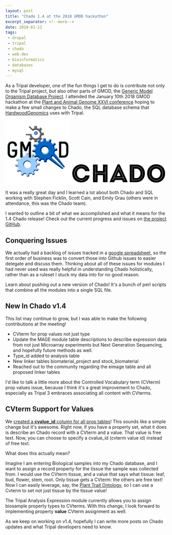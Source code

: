 ```yaml
---
layout: post
title: "Chado 1.4 at the 2018 GMOD hackathon"
excerpt_separator: <!--more-->
date: 2018-01-12
tags: 
 - drupal
 - tripal
 - chado
 - web-dev
 - bioinformatics
 - databases
 - mysql
---
```



As a Tripal developer, one of the fun things I get to do is contribute not only to the Tripal project, but also other parts of GMOD, the [Generic Model Organism Database Project](http://gmod.org/wiki/Main_Page).  I attended the January 10th 2018 GMOD hackathon at the [Plant and Animal Genome XXVI conference](http://www.intlpag.org/2018/program/program-overview) hoping to make a few small changes to Chado, the SQL database schema that [HardwoodGenomics](http://hardwoodgenomics.org/) uses with Tripal.

![GMOD](/assets/img/gmod/GMOD.png)
![CHADO](/assets/img/gmod/chado_logo.png)

<!--more-->

It was a really great day and I learned a lot about both Chado and SQL working with Stephen Ficklin, Scott Cain, and Emily Grau (others were in attendance, this was the Chado team).  

I wanted to outline a bit of what we accomplished and what it means for the 1.4 Chado release!  Check out the current progress and issues on [the project GitHub](https://github.com/GMOD/Chado).

## Conquering Issues

We actually had a backlog of issues tracked in a [google spreadsheet](https://docs.google.com/document/d/1t_Jb4XxUPtgGRSKtznsqvjTjmR4vpFHPQROMQ0OZK9A/), so the first order of business was to convert those into Github issues to easier delegate and discuss them.  Thinking about all of these issues for modules I had never used was really helpful in understanding Chado holistically, rather than as a ruleset I stuck my data into for no good reason.


Learn about pushing out a new version of Chado!  It's a bunch of perl scripts that combine all the modules into a single SQL file.

## New In Chado v1.4

This list may continue to grow, but I was able to make the following contributions at the meeting!

* CVterm for prop values not just type
* Update the MAGE module table descriptions to describe expression data from not just Microarray experiments but Next Generation Sequencing, and hopefully future methods as well.
* Type_id added to analysis table
* New linker tables biomaterial_project and stock_biomaterial
* Reached out to the community regarding the eimage table and all proposed linker tables


I'd like to talk a little more about the Controlled Vocabulary term (CVterm) prop values issue, because I think it's a great improvement to Chado, especially as Tripal 3 embraces associating all content with CVterms.

## CVterm Support for Values

We [created a **cvalue_id** column for all prop tables](https://github.com/GMOD/Chado/issues/26)!  This sounds like a simple change but it's awesome.  Right now, if you have a property set, what it does is describe an Chado record with a CVterm and a value.  That value is free text.  Now, you can choose to specify a cvalue_id (cvterm value id) instead of free text.

What does this actually mean?

Imagine I am entering Biological samples into my Chado database, and I want to assign a record property for the tissue the sample was collected from.  I would use the CVterm tissue, and a value that says what tissue: leaf, bud, flower, stem, root.  Only tissue gets a CVterm: the others are free text!  Now I can easily leverage, say, the [Plant Trait Ontology](http://www.obofoundry.org/ontology/to.html), so I can use a Cvterm to set not just tissue by the tissue value!

The Tripal Analysis Expression module currently allows you to assign biosample property types to CVterms.  With this change, I look forward to implementing property **value** CVterm assignment as well.

As we keep on working on v1.4, hopefully I can write more posts on Chado updates and what Tripal developers need to know.